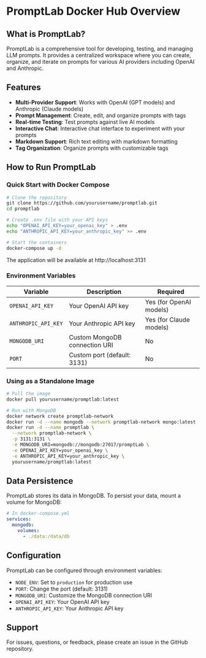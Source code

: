 # PromptLab Docker Hub Overview

## What is PromptLab?

PromptLab is a comprehensive tool for developing, testing, and managing LLM prompts. It provides a centralized workspace where you can create, organize, and iterate on prompts for various AI providers including OpenAI and Anthropic.

## Features

- **Multi-Provider Support**: Works with OpenAI (GPT models) and Anthropic (Claude models)
- **Prompt Management**: Create, edit, and organize prompts with tags
- **Real-time Testing**: Test prompts against live AI models
- **Interactive Chat**: Interactive chat interface to experiment with your prompts
- **Markdown Support**: Rich text editing with markdown formatting
- **Tag Organization**: Organize prompts with customizable tags

## How to Run PromptLab

### Quick Start with Docker Compose

```bash
# Clone the repository
git clone https://github.com/yourusername/promptlab.git
cd promptlab

# Create .env file with your API keys
echo "OPENAI_API_KEY=your_openai_key" > .env
echo "ANTHROPIC_API_KEY=your_anthropic_key" >> .env

# Start the containers
docker-compose up -d
```

The application will be available at http://localhost:3131

### Environment Variables

| Variable | Description | Required |
|----------|-------------|----------|
| `OPENAI_API_KEY` | Your OpenAI API key | Yes (for OpenAI models) |
| `ANTHROPIC_API_KEY` | Your Anthropic API key | Yes (for Claude models) |
| `MONGODB_URI` | Custom MongoDB connection URI | No |
| `PORT` | Custom port (default: 3131) | No |

### Using as a Standalone Image

```bash
# Pull the image
docker pull yourusername/promptlab:latest

# Run with MongoDB
docker network create promptlab-network
docker run -d --name mongodb --network promptlab-network mongo:latest
docker run -d --name promptlab \
  --network promptlab-network \
  -p 3131:3131 \
  -e MONGODB_URI=mongodb://mongodb:27017/promptLab \
  -e OPENAI_API_KEY=your_openai_key \
  -e ANTHROPIC_API_KEY=your_anthropic_key \
  yourusername/promptlab:latest
```

## Data Persistence

PromptLab stores its data in MongoDB. To persist your data, mount a volume for MongoDB:

```yaml
# In docker-compose.yml
services:
  mongodb:
    volumes:
      - ./data:/data/db
```

## Configuration

PromptLab can be configured through environment variables:

- `NODE_ENV`: Set to `production` for production use
- `PORT`: Change the port (default: 3131)
- `MONGODB_URI`: Customize the MongoDB connection URI
- `OPENAI_API_KEY`: Your OpenAI API key
- `ANTHROPIC_API_KEY`: Your Anthropic API key

## Support

For issues, questions, or feedback, please create an issue in the GitHub repository.